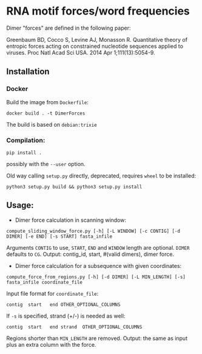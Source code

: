 # RNA motif forces/word frequencies

Dimer "forces" are defined in the following paper:

Greenbaum BD, Cocco S, Levine AJ, Monasson R. Quantitative theory of entropic forces acting on constrained nucleotide sequences applied to viruses. Proc Natl Acad Sci USA. 2014 Apr 1;111(13):5054-9.

## Installation

### Docker
Build the image from `Dockerfile`:
```
docker build . -t DimerForces
```
The build is based on `debian:trixie`

### Compilation: 
```
pip install . 
```
possibly with the `--user` option.

Old way calling `setup.py` directly, deprecated, requires `wheel` to be installed:
```
python3 setup.py build && python3 setup.py install
```

## Usage:
* Dimer force calculation in scanning window:
```
compute_sliding_window_force.py [-h] [-L WINDOW] [-c CONTIG] [-d DIMER] [-e END] [-s START] fasta_infile
```
Arguments `CONTIG` to use, `START`, `END` and `WINDOW` length are optional. `DIMER` defaults to `CG`.
Output: contig_id, start, #(valid dimers), dimer force.

* Dimer force calculation for a subsequence with given coordinates:
```
compute_force_from_regions.py [-h] [-d DIMER] [-L MIN_LENGTH] [-s] fasta_infile coordinate_file
```
Input file format for `coordinate_file`:
```
contig	start	end	OTHER_OPTIONAL_COLUMNS
```
If `-s` is specified, strand (+/-) is needed as well:
```
contig	start	end	strand	OTHER_OPTIONAL_COLUMNS
```
Regions shorter than `MIN_LENGTH` are removed.
Output: the same as input plus an extra column with the force.
